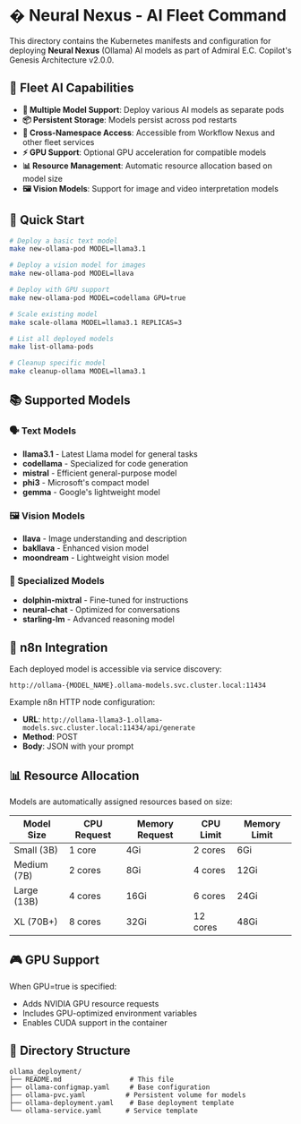 # � Neural Nexus - AI Fleet Command

This directory contains the Kubernetes manifests and configuration for deploying **Neural Nexus** (Ollama) AI models as part of Admiral E.C. Copilot's Genesis Architecture v2.0.0.

## 🎯 Fleet AI Capabilities

- **🧠 Multiple Model Support**: Deploy various AI models as separate pods
- **📦 Persistent Storage**: Models persist across pod restarts
- **🔗 Cross-Namespace Access**: Accessible from Workflow Nexus and other fleet services
- **⚡ GPU Support**: Optional GPU acceleration for compatible models
- **📊 Resource Management**: Automatic resource allocation based on model size
- **🖼️ Vision Models**: Support for image and video interpretation models

## 🚀 Quick Start

```bash
# Deploy a basic text model
make new-ollama-pod MODEL=llama3.1

# Deploy a vision model for images
make new-ollama-pod MODEL=llava

# Deploy with GPU support
make new-ollama-pod MODEL=codellama GPU=true

# Scale existing model
make scale-ollama MODEL=llama3.1 REPLICAS=3

# List all deployed models
make list-ollama-pods

# Cleanup specific model
make cleanup-ollama MODEL=llama3.1
```

## 📚 Supported Models

### 🗣️ Text Models
- **llama3.1** - Latest Llama model for general tasks
- **codellama** - Specialized for code generation
- **mistral** - Efficient general-purpose model
- **phi3** - Microsoft's compact model
- **gemma** - Google's lightweight model

### 🖼️ Vision Models
- **llava** - Image understanding and description
- **bakllava** - Enhanced vision model
- **moondream** - Lightweight vision model

### 🔬 Specialized Models
- **dolphin-mixtral** - Fine-tuned for instructions
- **neural-chat** - Optimized for conversations
- **starling-lm** - Advanced reasoning model

## 🔗 n8n Integration

Each deployed model is accessible via service discovery:

```
http://ollama-{MODEL_NAME}.ollama-models.svc.cluster.local:11434
```

Example n8n HTTP node configuration:
- **URL**: `http://ollama-llama3-1.ollama-models.svc.cluster.local:11434/api/generate`
- **Method**: POST
- **Body**: JSON with your prompt

## 📊 Resource Allocation

Models are automatically assigned resources based on size:

| Model Size | CPU Request | Memory Request | CPU Limit | Memory Limit |
|------------|-------------|----------------|-----------|--------------|
| Small (3B) | 1 core      | 4Gi           | 2 cores   | 6Gi          |
| Medium (7B)| 2 cores     | 8Gi           | 4 cores   | 12Gi         |
| Large (13B)| 4 cores     | 16Gi          | 6 cores   | 24Gi         |
| XL (70B+)  | 8 cores     | 32Gi          | 12 cores  | 48Gi         |

## 🎮 GPU Support

When GPU=true is specified:
- Adds NVIDIA GPU resource requests
- Includes GPU-optimized environment variables
- Enables CUDA support in the container

## 📁 Directory Structure

```
ollama_deployment/
├── README.md                 # This file
├── ollama-configmap.yaml     # Base configuration
├── ollama-pvc.yaml          # Persistent volume for models
├── ollama-deployment.yaml    # Base deployment template
└── ollama-service.yaml      # Service template
```